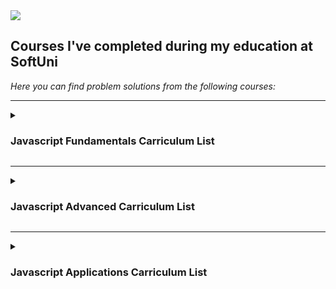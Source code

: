 <img src="https://capsule-render.vercel.app/api?type=waving&colortimeGradient&height=300&section=header&text=SoftUni-Courses&fontSize=90" />

<h2>Courses I've completed during my education at SoftUni</h2>

<em>Here you can find problem solutions from the following courses:</em>  
***
 <details>
 <summary><h3>Javascript Fundamentals Carriculum List</summary>
  
1. [**Labs**](https://github.com/Dilyan-Iliev/SoftUni-JavaScript/tree/main/Level%20Fundamentals/Labs)
2. [**Exercises**](https://github.com/Dilyan-Iliev/SoftUni-JavaScript/tree/main/Level%20Fundamentals/Exercises)

  </details>
  
***
<details>
 <summary><h3>Javascript Advanced Carriculum List</summary>
 
 1. [**Labs**](https://github.com/Dilyan-Iliev/SoftUni-JavaScript/tree/main/Level%20Advanced/Labs)
 2. [**Exercises**](https://github.com/Dilyan-Iliev/SoftUni-JavaScript/tree/main/Level%20Advanced/Exercises)
 3. [**Exams**](https://github.com/Dilyan-Iliev/SoftUni-JavaScript/tree/main/Level%20Advanced/Exams)
 </details>
 
 ***
 <details>
 <summary><h3>Javascript Applications Carriculum List</summary>
 
 1. [**Labs**](https://github.com/Dilyan-Iliev/SoftUni-JavaScript/tree/main/Level%20Applications/Labs/Asynchronous%20Programming)
 2. [**Exercises**](https://github.com/Dilyan-Iliev/SoftUni-JavaScript/tree/main/Level%20Applications/Exercises)
 3. [**Exams**](https://github.com/Dilyan-Iliev/SoftUni-JavaScript/tree/main/Level%20Applications/Exams)
 
 </details>
